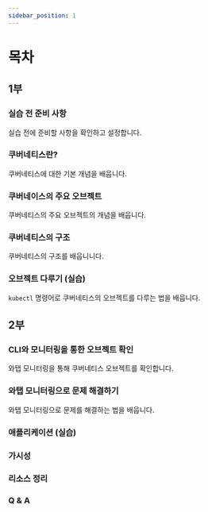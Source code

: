 ```yaml
---
sidebar_position: 1
---
```


# 목차

## 1부

### 실습 전 준비 사항

실습 전에 준비할 사항을 확인하고 설정합니다.

### 쿠버네티스란?

쿠버네티스에 대한 기본 개념을 배웁니다.

### 쿠버네이스의 주요 오브젝트

쿠버네티스의 주요 오브젝트의 개념을 배웁니다.

### 쿠버네티스의 구조

쿠버네티스의 구조를 배웁니니다.

### 오브젝트 다루기 (실습)

`kubectl` 명령어로 쿠버네티스의 오브젝트를 다루는 법을 배웁니다.

## 2부

### CLI와 모니터링을 통한 오브젝트 확인

와탭 모니터링을 통해 쿠버네티스 오브젝트를 확인합니다.

### 와탭 모니터링으로 문제 해결하기

와탭 모니터링으로 문제를 해결하는 법을 배웁니다.

### 애플리케이션 (실습)
### 가시성
### 리소스 정리
### Q & A

